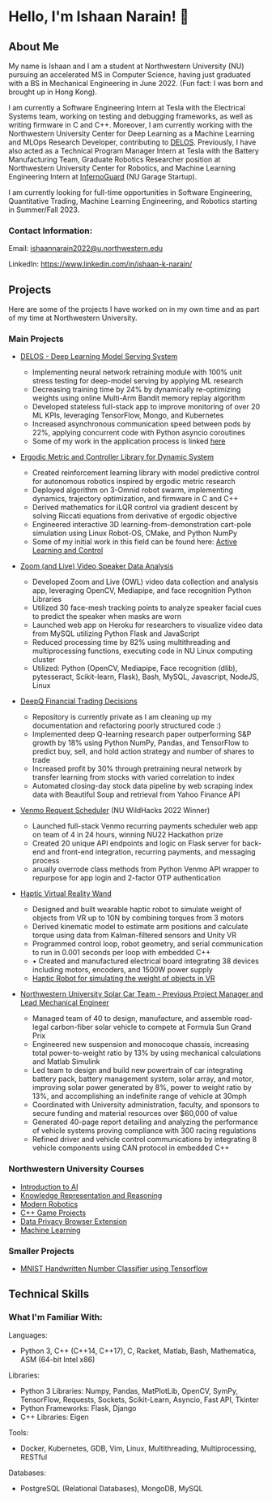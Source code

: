 # Hello, I'm Ishaan Narain! 👋

## About Me
My name is Ishaan and I am a student at Northwestern University (NU) pursuing an accelerated MS in Computer Science, having just graduated with a BS in Mechanical Engineering in June 2022. (Fun fact: I was born and brought up in Hong Kong).

I am currently a Software Engineering Intern at Tesla with the Electrical Systems team, working on testing and debugging frameworks, as well as writing firmware in C and C++. Moreover, I am currently working with the Northwestern University Center for Deep Learning as a Machine Learning and MLOps Research Developer, contributing to [DELOS](https://www.mccormick.northwestern.edu/research/deep-learning/projects/delos/). Previously, I have also acted as a Technical Program Manager Intern at Tesla with the Battery Manufacturing Team, Graduate Robotics Researcher position at Northwestern University Center for Robotics, and Machine Learning Engineering Intern at [InfernoGuard](https://www.infernoguardusa.com) (NU Garage Startup).

I am currently looking for full-time opportunities in Software Engineering, Quantitative Trading, Machine Learning Engineering, and Robotics starting in Summer/Fall 2023.

### Contact Information:
Email: ishaannarain2022@u.northwestern.edu

LinkedIn: https://www.linkedin.com/in/ishaan-k-narain/

## Projects
Here are some of the projects I have worked on in my own time and as part of my time at Northwestern University.



### Main Projects
- [DELOS - Deep Learning Model Serving System](https://www.mccormick.northwestern.edu/research/deep-learning/projects/delos/)
  - Implementing neural network retraining module with 100% unit stress testing for deep-model serving by applying ML research 
  - Decreasing training time by 24% by dynamically re-optimizing weights using online Multi-Arm Bandit memory replay algorithm
  - Developed stateless full-stack app to improve monitoring of over 20 ML KPIs, leveraging TensorFlow, Mongo, and Kubernetes
  - Increased asynchronous communication speed between pods by 22%, applying concurrent code with Python asyncio coroutines
  - Some of my work in the application process is linked [here](https://github.com/ikn1062/nu-cdl-delos)


- [Ergodic Metric and Controller Library for Dynamic System](https://github.com/ikn1062/lfd-omind/tree/main/ergodic-controller)
  - Created reinforcement learning library with model predictive control for autonomous robotics inspired by ergodic metric research
  - Deployed algorithm on 3-Omnid robot swarm, implementing dynamics, trajectory optimization, and firmware in C and C++
  - Derived mathematics for iLQR control via gradient descent by solving Riccati equations from derivative of ergodic objective
  - Engineered interactive 3D learning-from-demonstration cart-pole simulation using Linux Robot-OS, CMake, and Python NumPy
  - Some of my initial work in this field can be found here: [Active Learning and Control](https://github.com/ikn1062/active-learning-and-control)


- [Zoom (and Live) Video Speaker Data Analysis](https://github.com/ikn1062/video_analysis)
  - Developed Zoom and Live (OWL) video data collection and analysis app, leveraging OpenCV, Mediapipe, and face recognition Python Libraries
  - Utilized 30 face-mesh tracking points to analyze speaker facial cues to predict the speaker when masks are worn
  - Launched web app on Heroku for researchers to visualize video data from MySQL utilizing Python Flask and JavaScript
  - Reduced processing time by 82% using multithreading and multiprocessing functions, executing code in NU Linux computing cluster
  - Utilized: Python (OpenCV, Mediapipe, Face recognition (dlib), pytesseract, Scikit-learn, Flask), Bash, MySQL, Javascript, NodeJS, Linux


- [DeepQ Financial Trading Decisions](https://github.com/ikn1062/trading-system-deep-q-learning)
  - Repository is currently private as I am cleaning up my documentation and refactoring poorly structured code :)
  -  Implemented deep Q-learning research paper outperforming S&P growth by 18% using Python NumPy, Pandas, and TensorFlow to predict buy, sell, and hold action strategy and number of shares to trade
  -  Increased profit by 30% through pretraining neural network by transfer learning from stocks with varied correlation to index
  -  Automated closing-day stock data pipeline by web scraping index data with Beautiful Soup and retrieval from Yahoo Finance API


- [Venmo Request Scheduler](https://github.com/mikeluvin/venmo-scheduler) (NU WildHacks 2022 Winner)
  -  Launched full-stack Venmo recurring payments scheduler web app on team of 4 in 24 hours, winning NU22 Hackathon prize
  -  Created 20 unique API endpoints and logic on Flask server for back-end and front-end integration, recurring payments, and messaging process
  -  anually overrode class methods from Python Venmo API wrapper to repurpose for app login and 2-factor OTP authentication

- [Haptic Virtual Reality Wand](https://www.mccormick.northwestern.edu/news/articles/2022/06/design-studio-students-show-off-high-performance-robots/)
  - Designed and built wearable haptic robot to simulate weight of objects from VR up to 10N by combining torques from 3 motors
  - Derived kinematic model to estimate arm positions and calculate torque using data from Kalman-filtered sensors and Unity VR
  - Programmed control loop, robot geometry, and serial communication to run in 0.001 seconds per loop with embedded C++
  - •	Created and manufactured electrical board integrating 38 devices including motors, encoders, and 1500W power supply
  - [Haptic Robot for simulating the weight of objects in VR](https://github.com/ikn1062/vr-wand-robot)


- [Northwestern University Solar Car Team - Previous Project Manager and Lead Mechanical Engineer](https://nusolar.org)
  - Managed team of 40 to design, manufacture, and assemble road-legal carbon-fiber solar vehicle to compete at Formula Sun Grand Prix
  - Engineered new suspension and monocoque chassis, increasing total power-to-weight ratio by 13% by using mechanical calculations and Matlab Simulink
  -  Led team to design and build new powertrain of car integrating battery pack, battery management system, solar array, and motor, improving solar power generated by 8%, power to weight ratio by 13%, and accomplishing an indefinite range of vehicle at 30mph
  -  Coordinated with University administration, faculty, and sponsors to secure funding and material resources over $60,000 of value
  -  Generated 40-page report detailing and analyzing the performance of vehicle systems proving compliance with 300 racing regulations
  - Refined driver and vehicle control communications by integrating 8 vehicle components using CAN protocol in embedded C++ 



### Northwestern University Courses
- [Introduction to AI](https://github.com/ikn1062/CS348-intro-to-ai)
- [Knowledge Representation and Reasoning](https://github.com/ikn1062/CS371_KR-R)
- [Modern Robotics](https://github.com/ikn1062/ME449-Modern-Robotics)
- [C++ Game Projects](https://github.com/ikn1062/CS212-cpp-game-projects)
- [Data Privacy Browser Extension](https://github.com/aryanjainnu/dataprivacy)
- [Machine Learning](https://github.com/ikn1062/CS349-machine-learning)


### Smaller Projects
- [MNIST Handwritten Number Classifier using Tensorflow](https://github.com/ikn1062/small-projects/tree/main/MNIST)

## Technical Skills

### What I'm Familiar With:
Languages:
- Python 3, C++ (C++14, C++17), C, Racket, Matlab, Bash, Mathematica, ASM (64-bit Intel x86)

Libraries:
- Python 3 Libraries: Numpy, Pandas, MatPlotLib, OpenCV, SymPy, TensorFlow, Requests, Sockets, Scikit-Learn, Asyncio, Fast API, Tkinter
- Python Frameworks:  Flask, Django
- C++ Libraries:      Eigen

Tools:
- Docker, Kubernetes, GDB, Vim, Linux, Multithreading, Multiprocessing, RESTful

Databases:
- PostgreSQL (Relational Databases), MongoDB, MySQL


